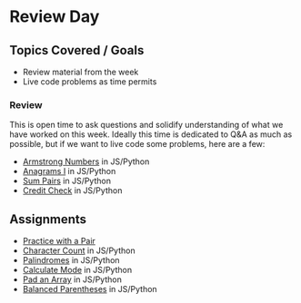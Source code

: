 # Review Day

## Topics Covered / Goals

- Review material from the week
- Live code problems as time permits

### Review

This is open time to ask questions and solidify understanding of what we have worked on this week. Ideally this time is dedicated to Q&A as much as possible, but if we want to live code some problems, here are a few:

- [Armstrong Numbers](https://classroom.google.com/c/NjEyMzM5MTczMDQ4/a/NjEyNjQxMjE3ODU5/details) in JS/Python
- [Anagrams I](https://classroom.google.com/c/NjEyMzM5MTczMDQ4/a/NjEyNjQyNjMxNzc2/details) in JS/Python
- [Sum Pairs](https://classroom.google.com/c/NjEyMzM5MTczMDQ4/a/NjEyNjQxNTY5MTAx/details) in JS/Python
- [Credit Check](https://classroom.google.com/c/NjEyMzM5MTczMDQ4/a/NjEyNjQyODM0NDM2/details) in JS/Python

## Assignments

- [Practice with a Pair](https://classroom.google.com/c/NjEyMzM5MTczMDQ4/a/NjEyNjM5NTM1NDgw/details)
- [Character Count](https://classroom.google.com/c/NjEyMzM5MTczMDQ4/a/NjEyNjQwMTQ4NDg0/details) in JS/Python
- [Palindromes](https://classroom.google.com/c/NjEyMzM5MTczMDQ4/a/NTIyNzI5ODgxMzAw/details) in JS/Python
- [Calculate Mode](https://classroom.google.com/c/NjEyMzM5MTczMDQ4/a/NjEyNjQxNDgxNjQy/details) in JS/Python
- [Pad an Array](https://classroom.google.com/c/NjEyMzM5MTczMDQ4/a/NjEyNjQwMDI3NzMw/details) in JS/Python
- [Balanced Parentheses](https://classroom.google.com/c/NjEyMzM5MTczMDQ4/a/NjEyNjQxNDM1NDA2/details) in JS/Python
